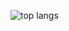 ![top langs](https://github-readme-stats.vercel.app/api/top-langs/?username=eldyj&theme=dark&layout=compact)
